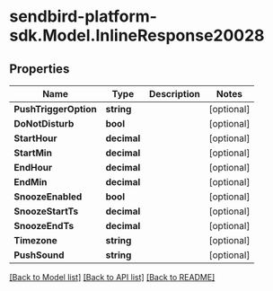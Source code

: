 
# sendbird-platform-sdk.Model.InlineResponse20028

## Properties

Name | Type | Description | Notes
------------ | ------------- | ------------- | -------------
**PushTriggerOption** | **string** |  | [optional] 
**DoNotDisturb** | **bool** |  | [optional] 
**StartHour** | **decimal** |  | [optional] 
**StartMin** | **decimal** |  | [optional] 
**EndHour** | **decimal** |  | [optional] 
**EndMin** | **decimal** |  | [optional] 
**SnoozeEnabled** | **bool** |  | [optional] 
**SnoozeStartTs** | **decimal** |  | [optional] 
**SnoozeEndTs** | **decimal** |  | [optional] 
**Timezone** | **string** |  | [optional] 
**PushSound** | **string** |  | [optional] 

[[Back to Model list]](../README.md#documentation-for-models)
[[Back to API list]](../README.md#documentation-for-api-endpoints)
[[Back to README]](../README.md)

